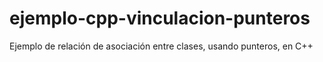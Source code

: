 # ejemplo-cpp-vinculacion-punteros
Ejemplo de relación de asociación entre clases, usando punteros, en C++

